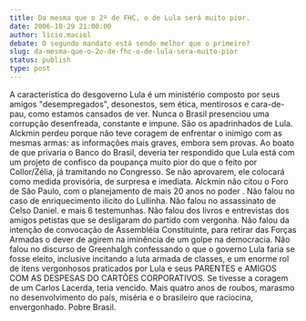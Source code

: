 ```yaml
---
title: Da mesma que o 2º de FHC, o de Lula será muito pior.
date: 2006-10-29 21:00:00
author: licio.maciel
debate: O segundo mandato está sendo melhor que o primeiro?
slug: da-mesma-que-o-2o-de-fhc-o-de-lula-sera-muito-pior
status: publish 
type: post
---
```


A característica do desgoverno Lula é um ministério composto por seus amigos "desempregados", desonestos, sem ética, mentirosos e cara-de-pau, como estamos cansados de ver. Nunca o Brasil presenciou uma corrupção desenfreada, constante e impune. São os apadrinhados de Lula. Alckmin perdeu porque não teve coragem de enfrentar o inimigo com as mesmas armas: as informações mais graves, embora sem provas. Ao boato de que privaria o Banco do Brasil, deveria ter respondido que Lula está com um projeto de confisco da poupança muito pior do que o feito por Collor/Zélia, já tramitando no Congresso. Se não aprovarem, ele colocará como medida provisória, de surpresa e imediata. Alckmin não citou o Foro de São Paulo, com o planejamento de mais 20 anos no poder . Não falou no caso de enriquecimento ilícito do Lullinha. Não falou no assassinato de Celso Daniel. e mais 6 testemunhas. Não falou dos livros e entrevistas dos amigos petistas que se desligaram do partido com vergonha. Não falou da intenção de convocação de Assembléia Constituinte, para retirar das Forças Armadas o dever de agirem na iminência de um golpe na democracia. Não falou no discurso de Greenhalgh confessando o que o governo Lula faria se fosse eleito, inclusive incitando a luta armada de classes, e um enorme rol de itens vergonhosos praticados por Lula e seus PARENTES e AMIGOS COM AS DESPESAS DO CARTÕES CORPORATIVOS. Se tivesse a coragem de um Carlos Lacerda, teria vencido. Mais quatro anos de roubos, marasmo no desenvolvimento do país, miséria e o brasileiro que raciocina, envergonhado. Pobre Brasil.
